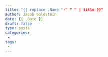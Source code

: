 ```yaml
---
title: "{{ replace .Name "-" " " | title }}"
author: Jacob Goldstein
date: {{ .Date }}
draft: false
type: posts
categories:
 -
tags:
 -
---
```


